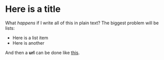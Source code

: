 # Here is a title

What _happens_ if I write all of this in plain text? The biggest problem will be lists:

+ Here is a list item
+ Here is another

And then a **url** can be done like [this](https://www.google.com).